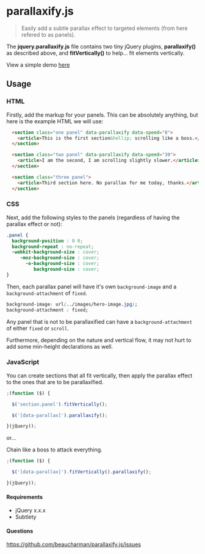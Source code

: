 # parallaxify.js

> Easily add a subtle parallax effect to targeted elements (from here refered to as panels).

The **jquery.parallaxify.js** file contains two tiny jQuery plugins, **parallaxify()** as described above, and **fitVertically()** to help... fit elements vertically.

View a simple demo [here](http://www.beaucharman.me/parallaxify.js/)

## Usage

### HTML

Firstly, add the markup for your panels. This can be absolutely anything, but here is the example HTML we will use:

```html
  <section class="one panel" data-parallaxify data-speed="8">
    <article>This is the first section&hellip; scrolling like a boss.</article>
  </section>

  <section class="two panel" data-parallaxify data-speed="30">
    <article>I am the second, I am scrolling slightly slower.</article>
  </section>

  <section class="three panel">
    <article>Third section here. No parallax for me today, thanks.</article>
  </section>
```

### CSS

Next, add the following styles to the panels (regardless of having the parallax effect or not):

```css
.panel {
  background-position : 0 0;
  background-repeat : no-repeat;
  -webkit-background-size : cover;
     -moz-background-size : cover;
       -o-background-size : cover;
          background-size : cover;
}
```

Then, each parallax panel will have it's own `background-image` and a `background-attachment` of `fixed`.

```css
background-image: url(../images/hero-image.jpg);
background-attachment : fixed;
```

Any panel that is not to be parallaxified can have a `background-attachment` of either `fixed` or `scroll`.

Furthermore, depending on the nature and vertical flow, it may not hurt to add some min-height declarations as well.

### JavaScript

You can create sections that all fit vertically, then apply the parallax effect to the ones that are to be parallaxified.

```javascript
;(function ($) {

  $('section.panel').fitVertically();

  $('[data-parallax]').parallaxify();

}(jQuery));
```

or...

Chain like a boss to attack everything.

```javascript
;(function ($) {

  $('[data-parallax]').fitVertically().parallaxify();

}(jQuery));
```

#### Requirements

- jQuery x.x.x
- Subtlety

#### Questions

https://github.com/beaucharman/parallaxify.js/issues
